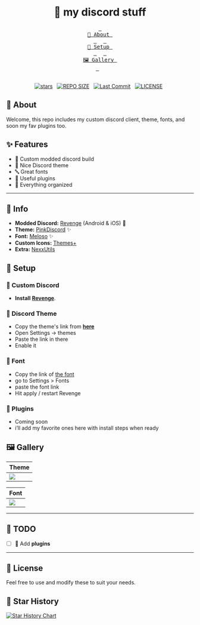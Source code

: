 <h1 align="center">🌾 my discord stuff</h1>

<div align="center">
  <a href="#about"><kbd> <br> 🌷 About <br> </kbd></a>&ensp;&ensp;
  <a href="#setup"><kbd> <br> 🔧 Setup <br> </kbd></a>&ensp;&ensp;
  <a href="#gallery"><kbd> <br> 🖼️ Gallery <br> </kbd></a>&ensp;&ensp;
</div>

<br>

<div align="center">
<p>
<a href="https://github.com/ashish0kumar/windots/stargazers"><img src="https://img.shields.io/github/stars/axxelet/my-discord-stuff?style=for-the-badge&logo=starship&color=C9CBFF&logoColor=C9CBFF&labelColor=302D41" alt="stars"><a>&nbsp;&nbsp;
<a href="https://github.com/ashish0kumar/windots/"><img src="https://img.shields.io/github/repo-size/axxelet/my-discord-stuff?style=for-the-badge&logo=hyprland&logoColor=f9e2af&label=Size&labelColor=302D41&color=f9e2af" alt="REPO SIZE"></a>&nbsp;&nbsp;
<a href="https://github.com/ashish0kumar/windots/commits/main/"><img src="https://img.shields.io/github/last-commit/axxelet/my-discord-stuff?style=for-the-badge&logo=github&logoColor=eba0ac&label=Last%20Commit&labelColor=302D41&color=eba0ac" alt="Last Commit"></a>&nbsp;&nbsp;
<a href="https://github.com/ashish0kumar/windots/LICENSE"><img src="https://img.shields.io/github/license/axxelet/my-discord-stuff?style=for-the-badge&logo=&color=CBA6F7&logoColor=CBA6F7&labelColor=302D41" alt="LICENSE"></a>&nbsp;&nbsp;
</p>
</div>

 <h2 id="about">🌷 About</h2>
 
Welcome, this repo includes my custom discord client, theme, fonts, and soon my fav plugins too.

## ✨ Features

- 🌸 Custom modded discord build
- 💫 Nice Discord theme 
- 🔤 Great fonts
- 🔌 Useful plugins 
- 🧹 Everything organized

<hr/>

## 🌸  Info

- **Modded Discord:** [Revenge](https://github.com/revenge-mod) (Android & iOS) 📱
- **Theme:** [PinkDiscord](https://raw.githubusercontent.com/axxelet/my-discord-stuff/refs/heads/main/PinkDiscord) ✨
- **Font:** [Meloso](https://raw.githubusercontent.com/dora727/doraa-pyoncordstuff/refs/heads/master/Fonts/melosofont/meloso.json) ✨
- **Custom Icons:** [Themes+](https://bunny.nexpid.xyz/themes-plus/)
- **Extra:** [NexxUtils](https://bunny.nexpid.xyz/)

<h2 id="setup">🔧 Setup</h2>

### 💬 Custom Discord

- **Install** [**Revenge**](https://github.com/revenge-mod).

### 🎨 Discord Theme

- Copy the theme's link from **[here](https://raw.githubusercontent.com/axxelet/my-discord-stuff/refs/heads/main/PinkDiscord)**
- Open Settings → themes
- Paste the link in there
- Enable it

### 🔡 Font

- Copy the link of [the font](https://raw.githubusercontent.com/dora727/doraa-pyoncordstuff/refs/heads/master/Fonts/melosofont/meloso.json)
- go to Settings > Fonts 
- paste the font link
- Hit apply / restart Revenge

 ### 🧩 Plugins

- Coming soon
- i’ll add my favorite ones here with install steps when ready

<h2 id="gallery">🖼️ ‎Gallery</h2>

| **Theme** |
|-------------------------------------------------------|
| ![](assets/unixporn.png) |

| **Font** |
|-------------------------------------------------------|
| ![](assets/vscode.png) |

<hr>

## 📌 TODO

- [ ] 🧩 Add **plugins** 

<hr>

## 📜 License
Feel free to use and modify these to suit your needs.

## 💫 Star History

<a href="https://star-history.com/#ashish0kumar/windots&Date">
 <picture>
   <source media="(prefers-color-scheme: dark)" srcset="https://api.star-history.com/svg?repos=axxelet/my-discord-stuff=Date&theme=dark" />
   <source media="(prefers-color-scheme: light)" srcset="https://api.star-history.com/svg?repos=axxelet/my-discord-stuff&type=Date" />
   <img alt="Star History Chart" src="https://api.star-history.com/svg?repos=axxelet/my-discord-stuff&type=Date" />
 </picture>
</a>
